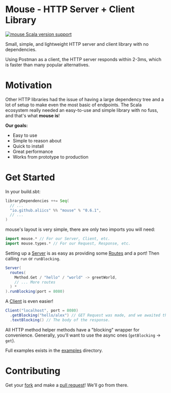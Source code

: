 # Mouse - HTTP Server + Client Library

[![mouse Scala version support](https://index.scala-lang.org/aliics/mouse/mouse/latest.svg)](https://index.scala-lang.org/aliics/mouse/mouse)

Small, simple, and lightweight HTTP server and client library with no dependencies.

Using Postman as a client, the HTTP server responds within 2-3ms, which is faster than many popular alternatives.

# Motivation

Other HTTP libraries had the issue of having a large dependency tree and a lot of setup to make even the most basic of
endpoints. The Scala ecosystem really needed an easy-to-use and simple library with no fuss, and that's what
**mouse is**!

**Our goals:**

- Easy to use
- Simple to reason about
- Quick to install
- Great performance
- Works from prototype to production

# Get Started

In your build.sbt:

```scala
libraryDependencies ++= Seq(
  // ...
  "io.github.aliics" %% "mouse" % "0.6.1",
  // ...
)
```

mouse's layout is very simple, there are only two imports you will need:

```scala
import mouse.* // For our Server, Client, etc. 
import mouse.types.* // For our Request, Response, etc.
```

Setting up a [Server](./src/main/scala/mouse/Server.scala) is as easy as providing
some [Routes](./src/main/scala/mouse/Route.scala) and a port! Then calling `run` or `runBlocking`.

```scala
Server(
  routes(
    Method.Get / "hello" / "world" -> greetWorld,
    // ... More routes
  ) *
).runBlocking(port = 8080)
```

A [Client](./src/main/scala/mouse/Client.scala) is even easier!

```scala
Client("localhost", port = 8080)
  .getBlocking("hello/alex") // GET Request was made, and we awaited the Response.
  .textBlocking() // The body of the response.
```

All HTTP method helper methods have a "blocking" wrapper for convenience. Generally, you'll want to use the async ones
(`getBlocking` -> `get`).

Full examples exists in the [examples](/examples) directory.

# Contributing

Get your [fork](https://github.com/Aliics/mouse/fork) and make a [pull request](https://github.com/Aliics/mouse/pulls)!
We'll go from there.
